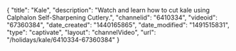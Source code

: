 {
    "title": "Kale",
    "description": "Watch and learn how to cut kale using Calphalon Self-Sharpening Cutlery.",
    "channelid": "6410334",
    "videoid": "67360384",
    "date_created": "1440165865",
    "date_modified": "1491515831",
    "type": "captivate",
    "layout": "channelVideo",
    "url": "\/holidays\/kale\/6410334-67360384"
}